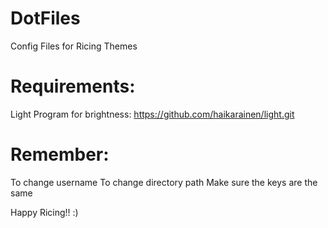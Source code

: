 # DotFiles

Config Files for Ricing Themes

# Requirements:
  Light Program for brightness: https://github.com/haikarainen/light.git

# Remember:
  To change username
  To change directory path
  Make sure the keys are the same

Happy Ricing!! :)
